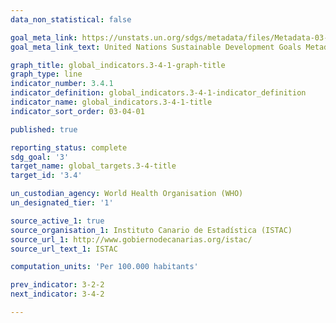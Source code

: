 ```yaml
---
data_non_statistical: false

goal_meta_link: https://unstats.un.org/sdgs/metadata/files/Metadata-03-04-01.pdf
goal_meta_link_text: United Nations Sustainable Development Goals Metadata (PDF 72.6KB)

graph_title: global_indicators.3-4-1-graph-title
graph_type: line
indicator_number: 3.4.1
indicator_definition: global_indicators.3-4-1-indicator_definition
indicator_name: global_indicators.3-4-1-title
indicator_sort_order: 03-04-01

published: true

reporting_status: complete
sdg_goal: '3'
target_name: global_targets.3-4-title
target_id: '3.4'

un_custodian_agency: World Health Organisation (WHO)
un_designated_tier: '1'

source_active_1: true
source_organisation_1: Instituto Canario de Estadística (ISTAC)
source_url_1: http://www.gobiernodecanarias.org/istac/
source_url_text_1: ISTAC

computation_units: 'Per 100.000 habitants'

prev_indicator: 3-2-2
next_indicator: 3-4-2

---
```

